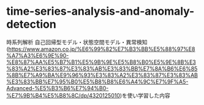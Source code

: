 # time-series-analysis-and-anomaly-detection

時系列解析 自己回帰型モデル・状態空間モデル・異常検知(https://www.amazon.co.jp/%E6%99%82%E7%B3%BB%E5%88%97%E8%A7%A3%E6%9E%90-%E8%87%AA%E5%B7%B1%E5%9B%9E%E5%B8%B0%E5%9E%8B%E3%83%A2%E3%83%87%E3%83%AB%E3%83%BB%E7%8A%B6%E6%85%8B%E7%A9%BA%E9%96%93%E3%83%A2%E3%83%87%E3%83%AB%E3%83%BB%E7%95%B0%E5%B8%B8%E6%A4%9C%E7%9F%A5-Advanced-%E5%B3%B6%E7%94%B0-%E7%9B%B4%E5%B8%8C/dp/4320125010)を使い学習した内容
